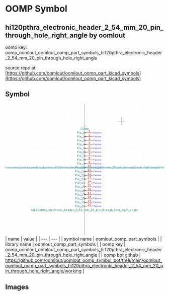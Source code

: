 # OOMP Symbol  
## hi120pthra_electronic_header_2_54_mm_20_pin_through_hole_right_angle  by oomlout  
  
oomp key: oomp_oomlout_oomlout_oomp_part_symbols_hi120pthra_electronic_header_2_54_mm_20_pin_through_hole_right_angle  
  
source repo at: [https://github.com/oomlout/oomlout_oomp_part_kicad_symbols](https://github.com/oomlout/oomlout_oomp_part_kicad_symbols)  
## Symbol  
  
[![working.png](working_600.png)](working.png)  
| name | value | 
| --- | --- | 
| symbol name | oomlout_oomp_part_symbols | 
| library name | oomlout_oomp_part_symbols | 
| oomp key | oomp_oomlout_oomlout_oomp_part_symbols_hi120pthra_electronic_header_2_54_mm_20_pin_through_hole_right_angle | 
| oomp bot github | https://github.com/oomlout/oomlout_oomp_symbol_bot/tree/main/oomlout_oomlout_oomp_part_symbols_hi120pthra_electronic_header_2_54_mm_20_pin_through_hole_right_angle/working | 
## Images  
